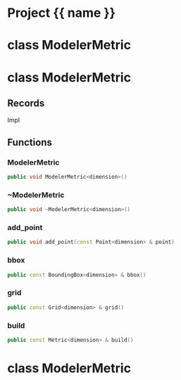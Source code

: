 <script setup>
import {useRoute} from 'vitepress'
const {path} = useRoute()
const tokens = path.split('/')
const words = tokens[2].split('-');
for (let i = 0; i < words.length; i++) {
    words[i] = words[i].charAt(0).toUpperCase() + words[i].slice(1);
    words[i] = words[i].replace('geode', 'Geode')
}
const name = words.join('-');
</script>
# Project {{ name }}

# class ModelerMetric

# class ModelerMetric


## Records

Impl



## Functions

### ModelerMetric

```cpp
public void ModelerMetric<dimension>()
```


### ~ModelerMetric

```cpp
public void ~ModelerMetric<dimension>()
```


### add_point

```cpp
public void add_point(const Point<dimension> & point)
```


### bbox

```cpp
public const BoundingBox<dimension> & bbox()
```


### grid

```cpp
public const Grid<dimension> & grid()
```


### build

```cpp
public const Metric<dimension> & build()
```




# class ModelerMetric

